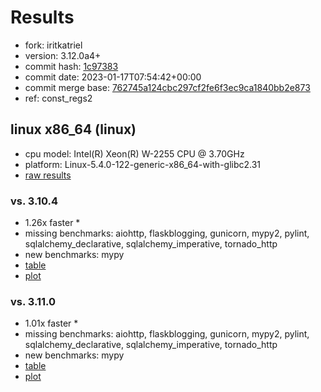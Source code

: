 # Results

- fork: iritkatriel
- version: 3.12.0a4+
- commit hash: [1c97383](https://github.com/iritkatriel/cpython/commit/1c97383)
- commit date: 2023-01-17T07:54:42+00:00
- commit merge base: [762745a124cbc297cf2fe6f3ec9ca1840bb2e873](https://github.com/iritkatriel/cpython/commit/762745a124cbc297cf2fe6f3ec9ca1840bb2e873)
- ref: const_regs2

## linux x86_64 (linux)

- cpu model: Intel(R) Xeon(R) W-2255 CPU @ 3.70GHz
- platform: Linux-5.4.0-122-generic-x86_64-with-glibc2.31
- [raw results](bm-20230117-linux-x86_64-iritkatriel-const_regs2-3.12.0a4%2B-1c97383.json)

### vs. 3.10.4

- 1.26x faster \*
- missing benchmarks: aiohttp, flaskblogging, gunicorn, mypy2, pylint, sqlalchemy_declarative, sqlalchemy_imperative, tornado_http
- new benchmarks: mypy
- [table](bm-20230117-linux-x86_64-iritkatriel-const_regs2-3.12.0a4%2B-1c97383-vs-3.10.4.md)
- [plot](bm-20230117-linux-x86_64-iritkatriel-const_regs2-3.12.0a4%2B-1c97383-vs-3.10.4.png)

### vs. 3.11.0

- 1.01x faster \*
- missing benchmarks: aiohttp, flaskblogging, gunicorn, mypy2, pylint, sqlalchemy_declarative, sqlalchemy_imperative, tornado_http
- new benchmarks: mypy
- [table](bm-20230117-linux-x86_64-iritkatriel-const_regs2-3.12.0a4%2B-1c97383-vs-3.11.0.md)
- [plot](bm-20230117-linux-x86_64-iritkatriel-const_regs2-3.12.0a4%2B-1c97383-vs-3.11.0.png)

